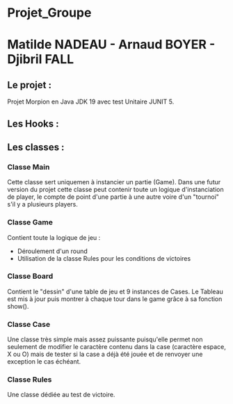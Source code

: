# Projet_Groupe

# Matilde NADEAU - Arnaud BOYER - Djibril FALL

## Le projet :

Projet Morpion en Java JDK 19 avec test Unitaire JUNIT 5.

## Les Hooks :

## Les classes :

### Classe Main

Cette classe sert uniquemen à instancier un partie (Game). Dans une futur version du projet cette classe peut contenir toute un logique d'instanciation de player, le compte de point d'une partie à une autre voire d'un "tournoi" s'il y a plusieurs players.

### Classe Game

Contient toute la logique de jeu :

- Déroulement d'un round
- Utilisation de la classe Rules pour les conditions de victoires

### Classe Board

Contient le "dessin" d'une table de jeu et 9 instances de Cases. Le Tableau est mis à jour puis montrer à chaque tour dans le game grâce à sa fonction show().

### Classe Case

Une classe très simple mais assez puissante puisqu'elle permet non seulement de modifier le caractère contenu dans la case (caractère espace, X ou O) mais de tester si la case a déjà été jouée et de renvoyer une exception le cas échéant.

### Classe Rules

Une classe dédiée au test de victoire.
